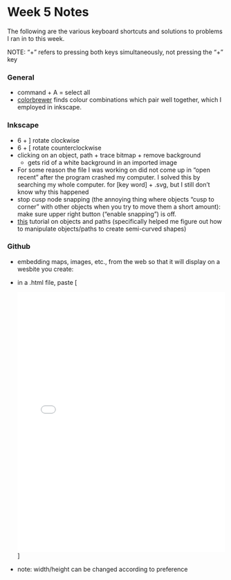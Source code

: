 # Week 5 Notes

The following are the various keyboard shortcuts and solutions to problems I ran in to this week.

NOTE: “+” refers to pressing both keys simultaneously, not pressing the “+” key

### General
- command + A = select all 
- [colorbrewer](https://colorbrewer2.org/#type=diverging&scheme=BrBG&n=9) finds colour combinations which pair well together, which I employed in inkscape. 

### Inkscape
- 6 + ] rotate clockwise
- 6 + [ rotate counterclockwise
- clicking on an object, path + trace bitmap + remove background 
    - gets rid of a white background in an imported image
- For some reason the file I was working on did not come up in “open recent” after the program crashed my computer. I solved this by searching my whole computer. for [key word] + .svg, but I still don’t know why this happened
- stop cusp node snapping (the annoying thing where objects “cusp to corner” with other objects when you try to move them a short amount): make sure upper right button (“enable snapping”) is off. 
- [this](https://www.youtube.com/watch?v=TroISAC_wHU) tutorial on objects and paths (specifically helped me figure out how to manipulate objects/paths to create semi-curved shapes) 

### Github
- embedding maps, images, etc., from the web so that it will display on a wesbite you create:
- in a .html file, paste 
[<div> <iframe src="[url]" frameborder="0" width="100%" height="600"></iframe> </div>]

- note: width/height can be changed according to preference
